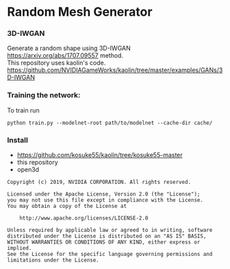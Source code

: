 # Random Mesh Generator

### 3D-IWGAN
Generate a random shape using 3D-IWGAN https://arxiv.org/abs/1707.09557 method.  
This repository uses kaolin's code.  
https://github.com/NVIDIAGameWorks/kaolin/tree/master/examples/GANs/3D-IWGAN

### Training the network:

To train run
```
python train.py --modelnet-root path/to/modelnet --cache-dir cache/
```

### Install
- https://github.com/kosuke55/kaolin/tree/kosuke55-master
- this repository
- open3d

```
Copyright (c) 2019, NVIDIA CORPORATION. All rights reserved.

Licensed under the Apache License, Version 2.0 (the "License");
you may not use this file except in compliance with the License.
You may obtain a copy of the License at

    http://www.apache.org/licenses/LICENSE-2.0

Unless required by applicable law or agreed to in writing, software
distributed under the License is distributed on an "AS IS" BASIS,
WITHOUT WARRANTIES OR CONDITIONS OF ANY KIND, either express or implied.
See the License for the specific language governing permissions and
limitations under the License.
```